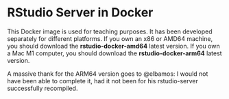 # RStudio Server in Docker

This Docker image is used for teaching purposes.
It has been developed separately for different platforms.
If you own an x86 or AMD64 machine, you should download the **rstudio-docker-amd64** latest version.
If you own a Mac M1 computer, you should download the **rstudio-docker-arm64** latest version.


A massive thank for the ARM64 version goes to @elbamos: I would not have been able to complete it, had it not been for his rstudio-server successfully recompiled.

